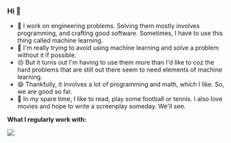 ###  Hi 👋


- 🤖  I work on engineering problems. Solving them mostly involves programming, and crafting good software. 
Sometimes, I have to use this thing called machine learning.
- 💩  I'm really trying to avoid using machine learning and solve a problem without it if possible.
- 😒  But it turns out I'm having to use them more than I'd like to coz the hard problems that
are still out there seem to need elements of machine learning.
- 😄  Thankfully, it involves a lot of programming and math, which I like.
So, we are good so far.
- 👻  In my spare time, I like to read, play some football or tennis. I also love movies and hope to write a screenplay someday. We'll see.


**What I regularly work with:**  

<link rel="https://github.com/topics/linux" type="image/x-icon" href="https://raw.githubusercontent.com/github/explore/80688e429a7d4ef2fca1e82350fe8e3517d3494d/topics/linux/linux.png">


<img align="left" src="https://github-readme-stats.vercel.app/api?username=amrit110&show_icons=true&hide_border=true">
